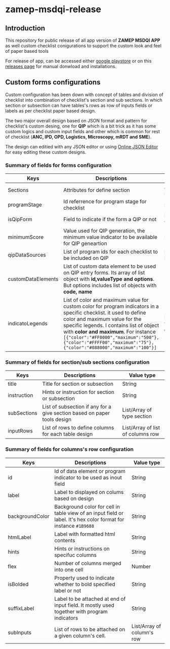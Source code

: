 # zamep-msdqi-release

## Introduction

This repository for public release of all app version of **ZAMEP MSDQI APP** as well custom checklist conigurations to support the custom look and feel of paper based tools

For release of app, can be accessed either [google playstore](https://play.google.com/store/apps/details?id=com.hipstz.dhis2.dhis2touch.zamep.eds) or on this [releases page](https://github.com/hisptz/zamep-msdqi-releases/releases) for manual donwload and installations.

## Custom forms configurations

Custom configuration has been down with concept of tables and division of checklist into combination of checklist's section and sub sections. In which section or subsection can have tables's rows as row of inputs fields or labels as per checklist paper based design.

The two major overall design based on JSON format and pattern for checklist's custom desing, one for **QIP** which is a bit trick as it has some custom logics and custom input fields and other which is common for rest of checklist (**ANC, IPD, OPD, Logistics, Microscopy, mRDT and SME**).

The design can editied with any JSON editor or using [Online JSON Editor](https://jsoneditoronline.org/) for easy editing these custom designs.

### Summary of fields for forms configuration

| Keys               | Descriptions                                                                                                                                                                                                                                                                                                                                           | value type                            |
| ------------------ | ------------------------------------------------------------------------------------------------------------------------------------------------------------------------------------------------------------------------------------------------------------------------------------------------------------------------------------------------------ | ------------------------------------- |
| Sections           | Attributes for define section                                                                                                                                                                                                                                                                                                                          | Array list of section                 |
| programStage       | Id referrence for program stage for checklist                                                                                                                                                                                                                                                                                                          | string                                |
| isQipForm          | Field to indicate if the form a QIP or not                                                                                                                                                                                                                                                                                                             | Boolean (true, false)                 |
| minimumScore       | Value used for QIP generation, the minimum value indicator to be available for QIP geneartion                                                                                                                                                                                                                                                          | Number                                |
| qipDataSources     | List of program ids for each checklist to be included on QIP                                                                                                                                                                                                                                                                                           | List/Array of string                  |
| customDataElements | List of custom data element to be used on QIP entry forms. Its array of list object with **id,valueType and options**. But options includes list of objects with **code, name**                                                                                                                                                                        |                                       |
| indicatoLegends    | List of color and maximum value for custom color for program indicators in a specific checklist. it used to define color and maximum value for the specific legends. I contains list of object with **color and maximum**. For instance `[{"color":"#FF0000","maximum":"500"},{"color":"#FFFF00","maximum":"75"},{"color":"#088000","maximum":"100"}]` | List of object with **color,maximum** |

### Summary of fields for section/sub sections configuration

| Keys        | Descriptions                                                             | Value type                        |
| ----------- | ------------------------------------------------------------------------ | --------------------------------- |
| title       | Title for section or subsection                                          | String                            |
| instruction | Hints or instruction for section or subsection                           | String                            |
| subSections | List of subsection if any for a give section based on paper tools design | List/Array of type section        |
| inputRows   | List of rows to define columns for each table design                     | List/Array of list of columns row |

### Summary of fields for columns's row configuration

| Keys            | Descriptions                                                                                                     | Value type                 |
| --------------- | ---------------------------------------------------------------------------------------------------------------- | -------------------------- |
| id              | Id of data element or program indicator to be used as inout field                                                | String                     |
| label           | Label to displayed on colums based on design                                                                     | String                     |
| backgroundColor | Background color for cell in table view of an input field or label. It's hex color format for instance `#1B9688` | String                     |
| htmlLabel       | Label with formatted html contents                                                                               | String                     |
| hints           | Hints or instructions on specifuc columns                                                                        | String                     |
| flex            | Number of columns merged into one cell                                                                           | Number                     |
| isBolded        | Property used to indicate whether to bold specified label or not                                                 | String                     |
| suffixLabel     | Label to be attached at end of input field. It mostly used together with program indicators                      | String                     |
| subInputs       | List of rows to be attached on a given column's cell.                                                            | List/Array of column's row |
